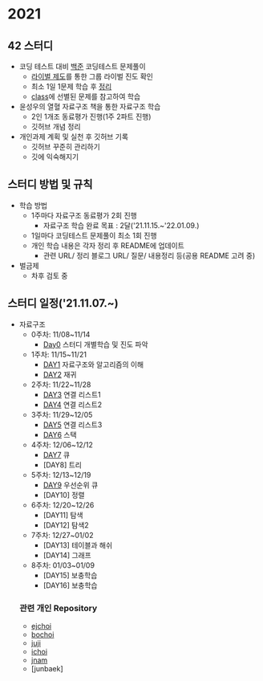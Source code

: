 # 2021
    
## 42 스터디
* 코딩 테스트 대비 [백준](https://www.acmicpc.net/step) 코딩테스트 문제풀이
  * [라이벌 제도](https://solved.ac/ranking/rival)를 통한 그룹 라이벌 진도 확인
  * 최소 1일 1문제 학습 후 [정리](https://github.com/Ejaeda/Coding_Test)
  * [class](https://solved.ac/class)에 선별된 문제를 참고하여 학습
* 윤성우의 열혈 자료구조 책을 통한 자료구조 학습
  * 2인 1개조 동료평가 진행(1주 2파트 진행)
  * 깃허브 개념 정리
* 개인과제 계획 및 실천 후 깃허브 기록
  * 깃허브 꾸준히 관리하기
  * 깃에 익숙해지기
## 스터디 방법 및 규칙
* 학습 방법
  * 1주마다 자료구조 동료평가 2회 진행
    * 자료구조 학습 완료 목표 : 2달('21.11.15.~'22.01.09.)
  * 1일마다 코딩테스트 문제풀이 최소 1회 진행
  * 개인 학습 내용은 각자 정리 후 README에 업데이트
    * 관련 URL/ 정리 블로그 URL/ 질문/ 내용정리 등(공용 README 고려 중)
* 벌금제
  * 차후 검토 중
## 스터디 일정('21.11.07.~)
* 자료구조
  * 0주차: 11/08~11/14
    * [Day0](#42-스터디) 스터디 개별학습 및 진도 파악
  * 1주차: 11/15~11/21
    * [DAY1](https://github.com/Ejaeda/42_study/tree/master/DataStructure/Ch01.Data_Structure) 자료구조와 알고리즘의 이해
    * [DAY2](https://github.com/Ejaeda/42_study/tree/master/DataStructure/Ch02.Recursion) 재귀
  * 2주차: 11/22~11/28
    * [DAY3](https://github.com/Ejaeda/42_study/tree/master/DataStructure/Ch03.Linked_List) 연결 리스트1
    * [DAY4](https://github.com/Ejaeda/42_study/tree/master/DataStructure/Ch04.Linked_List2) 연결 리스트2
  * 3주차: 11/29~12/05
    * [DAY5](https://github.com/Ejaeda/42_study/tree/master/DataStructure/Ch05.Linked_List3) 연결 리스트3
    * [DAY6](https://github.com/Ejaeda/42_study/tree/master/DataStructure/Ch06.Stack) 스택
  * 4주차: 12/06~12/12
    * [DAY7](https://github.com/Ejaeda/42_study/blob/master/DataStructure/Ch07.Queue) 큐
    * [DAY8] 트리
  * 5주차: 12/13~12/19
    * [DAY9](https://github.com/Ejaeda/42_Study/tree/master/DataStructure/Ch09.Priority_Queue) 우선순위 큐
    * [DAY10] 정렬
  * 6주차: 12/20~12/26
    * [DAY11] 탐색
    * [DAY12] 탐색2
  * 7주차: 12/27~01/02
    * [DAY13] 테이블과 해쉬
    * [DAY14] 그래프
  * 8주차: 01/03~01/09
    * [DAY15] 보충학습
    * [DAY16] 보충학습
  ### 관련 개인 Repository
  * [ejchoi](https://github.com/Ejaeda)
  * [bochoi](https://github.com/BB-choi)
  * [juji](https://github.com/ji-junhyuk)
  * [ichoi](https://github.com/ICCHOI)
  * [jnam](https://github.com/namzisun)
  * [junbaek]
